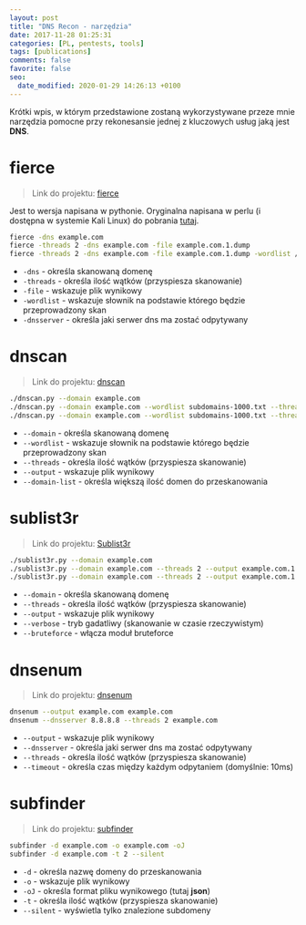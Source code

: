 ```yaml
---
layout: post
title: "DNS Recon - narzędzia"
date: 2017-11-28 01:25:31
categories: [PL, pentests, tools]
tags: [publications]
comments: false
favorite: false
seo:
  date_modified: 2020-01-29 14:26:13 +0100
---
```


Krótki wpis, w którym przedstawione zostaną wykorzystywane przeze mnie narzędzia pomocne przy rekonesansie jednej z kluczowych usług jaką jest **DNS**.

# fierce

  > Link do projektu: [fierce](https://github.com/mschwager/fierce)

Jest to wersja napisana w pythonie. Oryginalna napisana w perlu (i dostępna w systemie Kali Linux) do pobrania [tutaj](https://github.com/davidpepper/fierce-domain-scanner).

```bash
fierce -dns example.com
fierce -threads 2 -dns example.com -file example.com.1.dump
fierce -threads 2 -dns example.com -file example.com.1.dump -wordlist /usr/share/fierce/hosts.txt -dnsserver 8.8.8.8
```

- `-dns` - określa skanowaną domenę
- `-threads` - określa ilość wątków (przyspiesza skanowanie)
- `-file` - wskazuje plik wynikowy
- `-wordlist` - wskazuje słownik na podstawie którego będzie przeprowadzony skan
- `-dnsserver` - określa jaki serwer dns ma zostać odpytywany

# dnscan

  > Link do projektu: [dnscan](https://github.com/rbsec/dnscan)

```bash
./dnscan.py --domain example.com
./dnscan.py --domain example.com --wordlist subdomains-1000.txt --threads 2
./dnscan.py --domain example.com --wordlist subdomains-1000.txt --threads 2 --output example.com.1.dump
```

- `--domain` - określa skanowaną domenę
- `--wordlist` - wskazuje słownik na podstawie którego będzie przeprowadzony skan
- `--threads` - określa ilość wątków (przyspiesza skanowanie)
- `--output` - wskazuje plik wynikowy
- `--domain-list` - określa większą ilość domen do przeskanowania

# sublist3r

  > Link do projektu: [Sublist3r](https://github.com/aboul3la/Sublist3r)

```bash
./sublist3r.py --domain example.com
./sublist3r.py --domain example.com --threads 2 --output example.com.1.output --verbose
./sublist3r.py --domain example.com --threads 2 --output example.com.1.output --verbose --bruteforce
```

- `--domain` - określa skanowaną domenę
- `--threads` - określa ilość wątków (przyspiesza skanowanie)
- `--output` - wskazuje plik wynikowy
- `--verbose` - tryb gadatliwy (skanowanie w czasie rzeczywistym)
- `--bruteforce` - włącza moduł bruteforce

# dnsenum

  > Link do projektu: [dnsenum](https://github.com/fwaeytens/dnsenum)

```bash
dnsenum --output example.com example.com
dnsenum --dnsserver 8.8.8.8 --threads 2 example.com
```

- `--output` - wskazuje plik wynikowy
- `--dnsserver` - określa jaki serwer dns ma zostać odpytywany
- `--threads` - określa ilość wątków (przyspiesza skanowanie)
- `--timeout` - określa czas między każdym odpytaniem (domyślnie: 10ms)

# subfinder

  > Link do projektu: [subfinder](https://github.com/subfinder/subfinder)

```bash
subfinder -d example.com -o example.com -oJ
subfinder -d example.com -t 2 --silent
```

- `-d` - określa nazwę domeny do przeskanowania
- `-o` - wskazuje plik wynikowy
- `-oJ` - określa format pliku wynikowego (tutaj **json**)
- `-t` - określa ilość wątków (przyspiesza skanowanie)
- `--silent` - wyświetla tylko znalezione subdomeny
